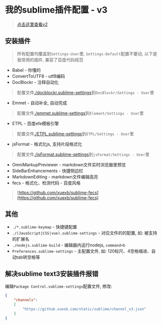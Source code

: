 # 我的sublime插件配置 - v3 

> [点击这里查看v2](https://github.com/xuexb/sublime-config/tree/v2)

## 安装插件

> 所有配置均覆盖到`Settings-User`里, `Settings-Default`配置不要动, 以下是我常用的插件, 兼容了百度代码规范

- Babel - 你懂的
- ConvertToUTF8 - utf8编码
- DocBlockr - 注释自动化
> 配置文件[./docblockr.sublime-settings](./docblockr.sublime-settings)到`DocBlockr/Settings - User`里
- Emmet - 自动补全, 自动完成
> 配置文件[./emmet.sublime-settings](./emmet.sublime-settings)到`Element/Settings - User`里
- ETPL - 百度efe模板引擎
> 配置文件[./ETPL.sublime-settings](./ETPL.sublime-settings)到`ETPL/Settings - User`里
- jsFormat - 格式化js, 支持片段格式化
> 配置文件[./jsFormat.sublime-settings](./jsFormat.sublime-settings)到`jsFormat/Settings - User`里
- OmniMarkupPreviewer - markdown文件实时浏览器里预览
- SideBarEnhancements - 快捷侧边栏
- MarkdownEditing - markdown文件编辑高亮
- fecs - 格式化、检测代码 - 百度风格
> [https://github.com/xuexb/sublime-fecs](https://github.com/xuexb/sublime-fecs)

## 其他

- `./*.sublime-keymap` - 快捷键配置
- `./(JavaScript|CSS|vue).sublime-settings` - 对应文件的的配置, 如: 被支持的扩展名
- `./nodejs.sublime-build` - 编辑器内运行nodejs, `command+b`
- `Preferences.sublime-settings` - 主配置文件, 如: 120标尺、4空格缩进、自动tab转空格等

## 解决sublime text3安装插件报错

编辑`Package Control.sublime-settings`配置文件, 修改:

```json
{
    "channels":
    [
        "https://github.xuexb.com/static/sublime/channel_v3.json"
    ]
}
```
